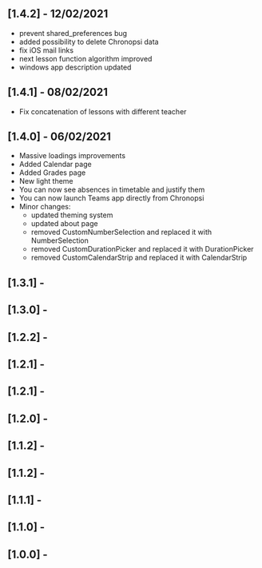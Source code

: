 ## [1.4.2] - 12/02/2021

* prevent shared_preferences bug
* added possibility to delete Chronopsi data
* fix iOS mail links
* next lesson function algorithm improved
* windows app description updated

## [1.4.1] - 08/02/2021

* Fix concatenation of lessons with different teacher  

## [1.4.0] - 06/02/2021  
  
* Massive loadings improvements  
* Added Calendar page  
* Added Grades page  
* New light theme  
* You can now see absences in timetable and justify them  
* You can now launch Teams app directly from Chronopsi  
* Minor changes:  
   * updated theming system  
   * updated about page   
   * removed CustomNumberSelection and replaced it with NumberSelection  
   * removed CustomDurationPicker and replaced it with DurationPicker  
   * removed CustomCalendarStrip and replaced it with CalendarStrip  
 
## [1.3.1] - 
## [1.3.0] - 
## [1.2.2] - 
## [1.2.1] - 
## [1.2.1] - 
## [1.2.0] - 
## [1.1.2] - 
## [1.1.2] - 
## [1.1.1] - 
## [1.1.0] - 
## [1.0.0] -
